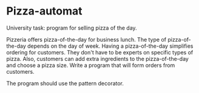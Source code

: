 # Pizza-automat
University task: program for selling pizza of the day.

Pizzeria offers pizza-of-the-day for business lunch. The type of pizza-of-the-day depends on the day of week.
Having a pizza-of-the-day simplifies ordering for customers. They don't have to be experts on specific types of pizza. 
Also, customers can add extra ingredients to the pizza-of-the-day and choose a pizza size. 
Write a program that will form orders from customers.

The program should use the pattern decorator.
